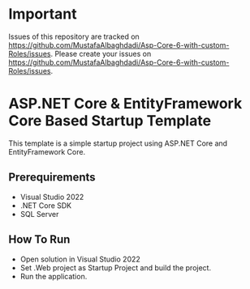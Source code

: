 # Important

Issues of this repository are tracked on https://github.com/MustafaAlbaghdadi/Asp-Core-6-with-custom-Roles/issues. Please create your issues on https://github.com/MustafaAlbaghdadi/Asp-Core-6-with-custom-Roles/issues.

# ASP.NET Core & EntityFramework Core Based Startup Template

This template is a simple startup project 
using ASP.NET Core and EntityFramework Core.

## Prerequirements

* Visual Studio 2022
* .NET Core SDK
* SQL Server

## How To Run

* Open solution in Visual Studio 2022
* Set .Web project as Startup Project and build the project.
* Run the application.
